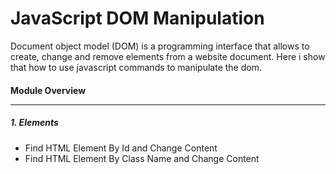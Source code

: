 # JavaScript DOM Manipulation
Document object model (DOM) is a programming interface that allows to create, change and remove elements from a website document. Here i show that how to use javascript commands to manipulate the dom.
 
#### Module Overview <hr>

##### 1. Elements
* Find HTML Element By Id and Change Content
* Find HTML Element By Class Name and Change Content
